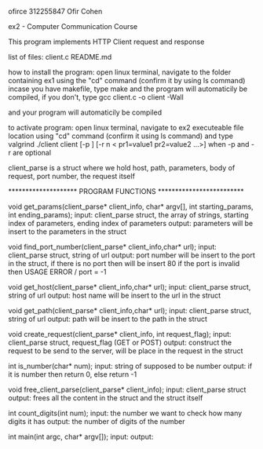 ofirce
312255847 Ofir Cohen

ex2 - Computer Communication Course

This program implements HTTP Client request and response

list of files:
client.c
README.md

how to install the program:
open linux terminal, navigate to the folder containing ex1
using the "cd" command (confirm it by using ls command)
incase you have makefile, type make and the program will
automaticily be compiled, if you don't, type 
gcc client.c -o client -Wall

and your program will automaticily be compiled

to activate program:
open linux terminal, navigate to ex2 executeable file
location using "cd" command (confirm it using ls command) and type
valgrind ./client client [-p <text>] [-r n < pr1=value1 pr2=value2 …>] <URL>
when -p and -r are optional

client_parse is a struct where we hold host, path, parameters, body of request, port number, the request itself


******************** PROGRAM FUNCTIONS *************************

void get_params(client_parse* client_info, char* argv[], int starting_params, int ending_params);
input: client_parse struct, the array of strings, starting index of parameters, ending index of parameters
output: parameters will be insert to the parameters in the struct


void find_port_number(client_parse* client_info,char* url);
input: client_parse struct, string of url
output: port number will be insert to the port in the struct, if there is no port then will be insert 80
        if the port is invalid then USAGE ERROR / port = -1


void get_host(client_parse* client_info,char* url);
input: client_parse struct, string of url
output: host name will be insert to the url in the struct


void get_path(client_parse* client_info,char* url);
input: client_parse struct, string of url
output: path will be insert to the path in the struct


void create_request(client_parse* client_info, int request_flag);
input: client_parse struct, request_flag (GET or POST)
output: construct the request to be send to the server, will be place in the request in the struct


int is_number(char* num);
input: string of supposed to be number
output: if it is number then return 0, else return -1


void free_client_parse(client_parse* client_info);
input: client_parse struct
output: frees all the content in the struct and the struct itself


int count_digits(int num);
input: the number we want to check how many digits it has
output: the number of digits of the number


int main(int argc, char* argv[]);
input:
output:
